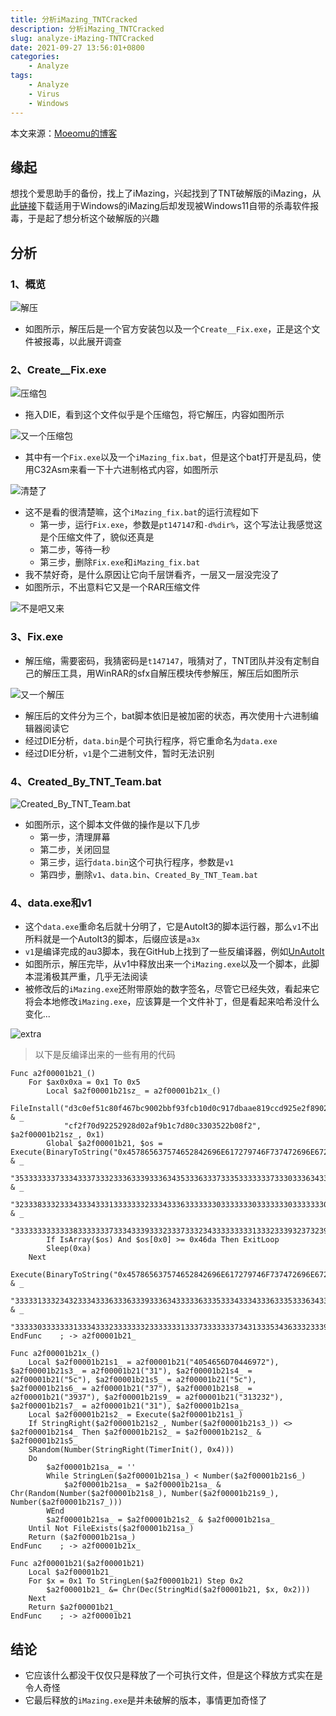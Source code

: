 ```yaml
---
title: 分析iMazing_TNTCracked
description: 分析iMazing_TNTCracked
slug: analyze-iMazing-TNTCracked
date: 2021-09-27 13:56:01+0800
categories:
    - Analyze
tags:
    - Analyze
    - Virus
    - Windows
---
```


本文来源：[Moeomu的博客](/p/analyze-iMazing-TNTCracked/)

## 缘起

想找个爱思助手的备份，找上了iMazing，兴起找到了TNT破解版的iMazing，从[此链接](https://www.tntmac.com/tag/imazing-for-mac-crack/)下载适用于Windows的iMazing后却发现被Windows11自带的杀毒软件报毒，于是起了想分析这个破解版的兴趣

## 分析

### 1、概览

![解压](https://i.loli.net/2021/10/11/o4TszgPHIcYji2G.png)

- 如图所示，解压后是一个官方安装包以及一个`Create__Fix.exe`，正是这个文件被报毒，以此展开调查

### 2、Create__Fix.exe

![压缩包](https://i.loli.net/2021/10/11/LXSnr6B7TtgvuRK.png)

- 拖入DIE，看到这个文件似乎是个压缩包，将它解压，内容如图所示

![又一个压缩包](https://i.loli.net/2021/10/11/lfKRim4QrjzaUYP.png)

- 其中有一个`Fix.exe`以及一个`iMazing_fix.bat`，但是这个bat打开是乱码，使用C32Asm来看一下十六进制格式内容，如图所示

![清楚了](https://i.loli.net/2021/10/11/cxYuqhaTLU9vElP.png)

- 这不是看的很清楚嘛，这个`iMazing_fix.bat`的运行流程如下
  - 第一步，运行`Fix.exe`，参数是`pt147147`和`-d%dir%`，这个写法让我感觉这是个压缩文件了，貌似还真是
  - 第二步，等待一秒
  - 第三步，删除`Fix.exe`和`iMazing_fix.bat`
- 我不禁好奇，是什么原因让它向千层饼看齐，一层又一层没完没了
- 如图所示，不出意料它又是一个RAR压缩文件

![不是吧又来](https://i.loli.net/2021/10/11/F9l2jZUYENfCuHz.png)

### 3、Fix.exe

- 解压缩，需要密码，我猜密码是`t147147`，哦猜对了，TNT团队并没有定制自己的解压工具，用WinRAR的sfx自解压模块传参解压，解压后如图所示

![又一个解压](https://i.loli.net/2021/10/11/lm6yzf5asNHcRbS.png)

- 解压后的文件分为三个，bat脚本依旧是被加密的状态，再次使用十六进制编辑器阅读它
- 经过DIE分析，`data.bin`是个可执行程序，将它重命名为`data.exe`
- 经过DIE分析，`v1`是个二进制文件，暂时无法识别

### 4、Created_By_TNT_Team.bat

![Created_By_TNT_Team.bat](https://i.loli.net/2021/10/11/GmCj7cvfk8N62WB.png)

- 如图所示，这个脚本文件做的操作是以下几步
  - 第一步，清理屏幕
  - 第二步，关闭回显
  - 第三步，运行`data.bin`这个可执行程序，参数是`v1`
  - 第四步，删除`v1`、`data.bin`、`Created_By_TNT_Team.bat`

### 4、data.exe和v1

- 这个`data.exe`重命名后就十分明了，它是AutoIt3的脚本运行器，那么`v1`不出所料就是一个AutoIt3的脚本，后缀应该是`a3x`
- `v1`是编译完成的au3脚本，我在GitHub上找到了一些反编译器，例如[UnAutoIt](https://github.com/x0r19x91/UnAutoIt)
- 如图所示，解压完毕，从v1中释放出来一个`iMazing.exe`以及一个脚本，此脚本混淆极其严重，几乎无法阅读
- 被修改后的`iMazing.exe`还附带原始的数字签名，尽管它已经失效，看起来它将会本地修改`iMazing.exe`，应该算是一个文件补丁，但是看起来哈希没什么变化...

![extra](https://i.loli.net/2021/10/11/9yFOsWujGwPJmQ6.png)

> 以下是反编译出来的一些有用的代码

```AutoIt3
Func a2f00001b21_()
    For $ax0x0xa = 0x1 To 0x5
        Local $a2f00001b21sz_ = a2f00001b21x_()
        FileInstall("d3c0ef51c80f467bc9002bbf93fcb10d0c917dbaae819ccd925e2f8902d3c9c5229702964c538605098cce34d2e9cc90ce0618992ba26caea18b5b5ccd9dd0acf02370c4bc004868283b8067c8309862" & _
            "cf2f70d92252928d02af9b1c7d80c3303522b08f2", $a2f00001b21sz_, 0x1)
        Global $a2f00001b21, $os = Execute(BinaryToString("0x457865637574652842696E617279746F737472696E67282730783435373836353633373537343635323834323639364536313732373937343646373337343732363936453637323832373330373833" & _
            "3533333337333433373332333633393336343533363337333533333337333033363433333633393337333433323338333433363336333933363433333633353335333233363335333633313336333433" & _
            "3233383332333433343331333333323334333633333330333333303333333033333330333333313334333233333332333333313337333333373431333534363332333933323433333233373337343333" & _
            "33333333333338333333373334333933323337333234333333333133323339323732393239272929"))
        If IsArray($os) And $os[0x0] >= 0x46da Then ExitLoop
        Sleep(0xa)
    Next
    Execute(BinaryToString("0x457865637574652842696E617279746F737472696E67282730783435373836353633373537343635323834323639364536313732373937343646373337343732363936453637323832373330373833" & _
        "3333313332343233343336333633393336343333363335333433343336333533363433333633353337333433363335333233383332333433343331333333323334333633333330333333303333333033" & _
        "3333303333333133343332333333323333333133373333333734313335343633323339323732393239272929"))
EndFunc    ; -> a2f00001b21_

Func a2f00001b21x_()
    Local $a2f00001b21s1_ = a2f00001b21("4054656D70446972"), $a2f00001b21s3_ = a2f00001b21("31"), $a2f00001b21s4_ = a2f00001b21("5c"), $a2f00001b21s5_ = a2f00001b21("5c"), $a2f00001b21s6_ = a2f00001b21("37"), $a2f00001b21s8_ = a2f00001b21("3937"), $a2f00001b21s9_ = a2f00001b21("313232"), $a2f00001b21s7_ = a2f00001b21("31"), $a2f00001b21sa_
    Local $a2f00001b21s2_ = Execute($a2f00001b21s1_)
    If StringRight($a2f00001b21s2_, Number($a2f00001b21s3_)) <> $a2f00001b21s4_ Then $a2f00001b21s2_ = $a2f00001b21s2_ & $a2f00001b21s5_
    SRandom(Number(StringRight(TimerInit(), 0x4)))
    Do
        $a2f00001b21sa_ = ''
        While StringLen($a2f00001b21sa_) < Number($a2f00001b21s6_)
            $a2f00001b21sa_ = $a2f00001b21sa_ & Chr(Random(Number($a2f00001b21s8_), Number($a2f00001b21s9_), Number($a2f00001b21s7_)))
        WEnd
        $a2f00001b21sa_ = $a2f00001b21s2_ & $a2f00001b21sa_
    Until Not FileExists($a2f00001b21sa_)
    Return ($a2f00001b21sa_)
EndFunc    ; -> a2f00001b21x_

Func a2f00001b21($a2f00001b21)
    Local $a2f00001b21_
    For $x = 0x1 To StringLen($a2f00001b21) Step 0x2
        $a2f00001b21_ &= Chr(Dec(StringMid($a2f00001b21, $x, 0x2)))
    Next
    Return $a2f00001b21_
EndFunc    ; -> a2f00001b21
```

## 结论

- 它应该什么都没干仅仅只是释放了一个可执行文件，但是这个释放方式实在是令人奇怪
- 它最后释放的`iMazing.exe`是并未破解的版本，事情更加奇怪了
